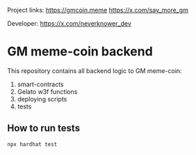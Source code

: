 Project links: https://gmcoin.meme
https://x.com/say_more_gm

Developer: https://x.com/neverknower_dev


# GM meme-coin backend
This repository contains all backend logic to GM meme-coin:
1. smart-contracts
2. Gelato w3f functions
3. deploying scripts
4. tests


## How to run tests
```shell
npx hardhat test
```

